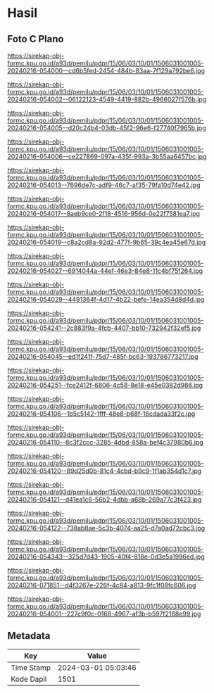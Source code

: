 # Hasil

## Foto C Plano

https://sirekap-obj-formc.kpu.go.id/a93d/pemilu/pdpr/15/06/03/10/01/1506031001005-20240216-054000--cd6b5fed-2454-484b-83aa-7f129a792be6.jpg

https://sirekap-obj-formc.kpu.go.id/a93d/pemilu/pdpr/15/06/03/10/01/1506031001005-20240216-054002--06122123-4549-4419-882b-4966027f576b.jpg

https://sirekap-obj-formc.kpu.go.id/a93d/pemilu/pdpr/15/06/03/10/01/1506031001005-20240216-054005--d20c24b4-03db-45f2-96e6-f27740f7965b.jpg

https://sirekap-obj-formc.kpu.go.id/a93d/pemilu/pdpr/15/06/03/10/01/1506031001005-20240216-054006--ce227869-097a-435f-993a-3b55aa6457bc.jpg

https://sirekap-obj-formc.kpu.go.id/a93d/pemilu/pdpr/15/06/03/10/01/1506031001005-20240216-054013--7696de7c-adf9-46c7-af35-79fa10d74e42.jpg

https://sirekap-obj-formc.kpu.go.id/a93d/pemilu/pdpr/15/06/03/10/01/1506031001005-20240216-054017--8aeb9ce0-2f18-4516-956d-0e22f7581ea7.jpg

https://sirekap-obj-formc.kpu.go.id/a93d/pemilu/pdpr/15/06/03/10/01/1506031001005-20240216-054019--c8a2cd8a-92d2-477f-9b65-39c4ea45e67d.jpg

https://sirekap-obj-formc.kpu.go.id/a93d/pemilu/pdpr/15/06/03/10/01/1506031001005-20240216-054027--6914044a-44ef-46e3-84e8-11c4bf75f264.jpg

https://sirekap-obj-formc.kpu.go.id/a93d/pemilu/pdpr/15/06/03/10/01/1506031001005-20240216-054029--4491364f-4d17-4b22-befe-14ea354d8d4d.jpg

https://sirekap-obj-formc.kpu.go.id/a93d/pemilu/pdpr/15/06/03/10/01/1506031001005-20240216-054241--2c883f9a-4fcb-4407-bb10-732942f32ef5.jpg

https://sirekap-obj-formc.kpu.go.id/a93d/pemilu/pdpr/15/06/03/10/01/1506031001005-20240216-054045--ed1f241f-75d7-485f-bc63-193786773217.jpg

https://sirekap-obj-formc.kpu.go.id/a93d/pemilu/pdpr/15/06/03/10/01/1506031001005-20240216-054251--fce2412f-6806-4c58-8e18-e45e0382d986.jpg

https://sirekap-obj-formc.kpu.go.id/a93d/pemilu/pdpr/15/06/03/10/01/1506031001005-20240216-054106--1b5c5142-1fff-48e8-b68f-16cdada33f2c.jpg

https://sirekap-obj-formc.kpu.go.id/a93d/pemilu/pdpr/15/06/03/10/01/1506031001005-20240216-054110--8c3f2ccc-3285-4dbd-858a-bef4c37980b6.jpg

https://sirekap-obj-formc.kpu.go.id/a93d/pemilu/pdpr/15/06/03/10/01/1506031001005-20240216-054120--89d25d0b-81c4-4cbd-b9c9-1f1ab354d1c7.jpg

https://sirekap-obj-formc.kpu.go.id/a93d/pemilu/pdpr/15/06/03/10/01/1506031001005-20240216-054121--d41ea1c6-56b2-4dbb-a68b-269a77c3f423.jpg

https://sirekap-obj-formc.kpu.go.id/a93d/pemilu/pdpr/15/06/03/10/01/1506031001005-20240216-054122--738ab8ae-5c3b-4074-aa25-d7a0ad72cbc3.jpg

https://sirekap-obj-formc.kpu.go.id/a93d/pemilu/pdpr/15/06/03/10/01/1506031001005-20240216-054343--325d7d43-1905-40f4-818e-0d3e5a1996ed.jpg

https://sirekap-obj-formc.kpu.go.id/a93d/pemilu/pdpr/15/06/03/10/01/1506031001005-20240216-071851--d4f3267e-226f-4c84-a813-9fc1f08fc606.jpg

https://sirekap-obj-formc.kpu.go.id/a93d/pemilu/pdpr/15/06/03/10/01/1506031001005-20240216-054001--227c9f0c-0168-4967-af3b-b597f2168e99.jpg


## Metadata

| Key        | Value               |
| ---------- | ------------------- |
| Time Stamp | 2024-03-01 05:03:46 |
| Kode Dapil | 1501                |




